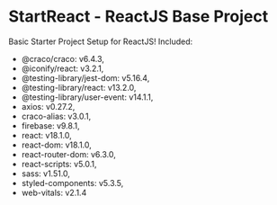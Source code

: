 # StartReact - ReactJS Base Project

Basic Starter Project Setup for ReactJS! Included:

-  @craco/craco: v6.4.3,
-  @iconify/react: v3.2.1,
-  @testing-library/jest-dom: v5.16.4,
-  @testing-library/react: v13.2.0,
-  @testing-library/user-event: v14.1.1,
-  axios: v0.27.2,
-  craco-alias: v3.0.1,
-  firebase: v9.8.1,
-  react: v18.1.0,
-  react-dom: v18.1.0,
-  react-router-dom: v6.3.0,
-  react-scripts: v5.0.1,
-  sass: v1.51.0,
-  styled-components: v5.3.5,
-  web-vitals: v2.1.4
